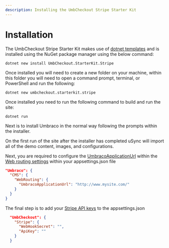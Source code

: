 ```yaml
---
description: Installing the UmbCheckout Stripe Starter Kit
---
```


# Installation

The UmbCheckout Stripe Starter Kit makes use of [dotnet templates](https://learn.microsoft.com/en-us/dotnet/core/tools/custom-templates) and is installed using the NuGet package manager using the below command:

```
dotnet new install UmbCheckout.StarterKit.Stripe
```

Once installed you will need to create a new folder on your machine, within this folder you will need to open a command prompt, terminal, or PowerShell and run the following:

```
dotnet new umbcheckout.starterkit.stripe
```

Once installed you need to run the following command to build and run the site:

```
dotnet run
```

Next is to install Umbraco in the normal way following the prompts within the installer.

On the first run of the site after the installer has completed uSync will import all of the demo content, images, and configurations.

Next, you are required to configure the [UmbracoApplicationUrl](https://docs.umbraco.com/umbraco-cms/reference/configuration/webroutingsettings#umbraco-application-url) within the [Web routing settings](https://docs.umbraco.com/umbraco-cms/reference/configuration/webroutingsettings) within your appsettings.json file

```json
"Umbraco": {
  "CMS": {
    "WebRouting": {
      "UmbracoApplicationUrl": "http://www.mysite.com/"
    }
  }
}
```

The final step is to add your [Stripe API keys](../../../payment-providers/payment-providers/stripe/configuration.md) to the appsettings.json

```json
  "UmbCheckout": {
    "Stripe": {
      "WebHookSecret": "",
      "ApiKey": ""
    }
  }
```
